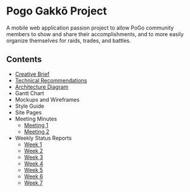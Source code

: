 # Pogo Gakkō Project

A mobile web application passion project to allow PoGo community members to show and share their accomplishments, and to more easily organize themselves for raids, trades, and battles.

## Contents
- [Creative Brief](https://github.com/TeamTomodachi/GakkoDocs/blob/master/Project%20Documentation/Pogo%20Gakko%20Creative%20Brief.pdf)
- [Technical Recommendations](https://github.com/TeamTomodachi/GakkoDocs/blob/master/Project%20Documentation/Pogo%20Gakko%20Technical%20Recommendations.pdf)
- [Architecture Diagram](https://github.com/TeamTomodachi/GakkoDocs/blob/master/Development/Backend/Architecture/Backend%20Architecture.pdf)
- Gantt Chart
- Mockups and Wireframes
- Style Guide
- Site Pages
- Meeting Minutes
  - [Meeting 1](https://github.com/TeamTomodachi/GakkoDocs/blob/master/Meeting%20Minutes/POGO%20Gakko%20-%20Meeting%20Minutes%201.pdf)
  - [Meeting 2](https://github.com/TeamTomodachi/GakkoDocs/blob/master/Meeting%20Minutes/POGO%20Gakko%20-%20Meeting%20Minutes%202.pdf)
- Weekly Status Reports
  - [Week 1](https://github.com/TeamTomodachi/GakkoDocs/blob/master/Weekly%20Status%20Reports/Team%20Tomodachi%20Status%20Report%20-%20week%201.pdf)
  - [Week 2](https://github.com/TeamTomodachi/GakkoDocs/blob/master/Weekly%20Status%20Reports/Team%20Tomodachi%20Status%20Report%20-%20week%202.pdf)
  - [Week 3](https://github.com/TeamTomodachi/GakkoDocs/blob/master/Weekly%20Status%20Reports/Team%20Tomodachi%20Status%20Report%20-%20week%203.pdf)
  - [Week 4](https://github.com/TeamTomodachi/GakkoDocs/blob/master/Weekly%20Status%20Reports/Team%20Tomodachi%20Status%20Report%20-%20week%204.pdf)
  - [Week 5](https://github.com/TeamTomodachi/GakkoDocs/blob/master/Weekly%20Status%20Reports/Team%20Tomodachi%20Status%20Report%20-%20week%205.pdf)
  - [Week 6](https://github.com/TeamTomodachi/GakkoDocs/blob/master/Weekly%20Status%20Reports/Team%20Tomodachi%20Status%20Report%20-%20week%206.pdf)
  - [Week 7](https://github.com/TeamTomodachi/GakkoDocs/blob/master/Weekly%20Status%20Reports/Team%20Tomodachi%20Status%20Report%20-%20week%207.pdf)
